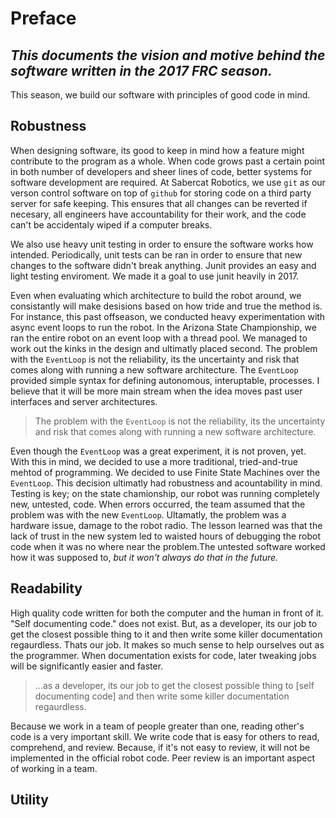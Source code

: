 # Preface
*This documents the vision and motive behind the software written in the 2017 FRC season.*
---
This season, we build our software with principles of good code in mind.

## Robustness
When designing software, its good to keep in mind how a feature might contribute to the program as a whole. When code grows past a certain point in both number of developers and sheer lines of code, better systems for software development are required. At Sabercat Robotics, we use `git` as our verson control software on top of `github` for storing code on a third party server for safe keeping. This ensures that all changes can be reverted if necesary, all engineers have accountability for their work, and the code can't be accidentaly wiped if a computer breaks.

We also use heavy unit testing in order to ensure the software works how intended. Periodically, unit tests can be ran in order to ensure that new changes to the software didn't break anything. Junit provides an easy and light testing enviroment. We made it a goal to use junit heavily in 2017.

Even when evaluating which architecture to build the robot around, we consistantly will make desisions based on how tride and true the method is. For instance, this past offseason, we conducted heavy experimentation with async event loops to run the robot. In the Arizona State Championship, we ran the entire robot on an event loop with a thread pool. We managed to work out the kinks in the design and ultimatly placed second. The problem with the `EventLoop` is not the reliability, its the uncertainty and risk that comes along with running a new software architecture. The `EventLoop` provided simple syntax for defining autonomous, interuptable, processes. I believe that it will be more main stream when the idea moves past user interfaces and server architectures. 

>The problem with the `EventLoop` is not the reliability, its the uncertainty and risk that comes along with running a new software architecture.

Even though the `EventLoop` was a great experiment, it is not proven, yet. With this in mind, we decided to use a more traditional, tried-and-true mehtod of programming. We decided to use Finite State Machines over the `EventLoop`. This decision ultimatly had robustness and acountability in mind. Testing is key; on the state chamionship, our robot was running completely new, untested, code. When errors occurred, the team assumed that the problem was with the new `EventLoop`. Ultamatly, the problem was a hardware issue, damage to the robot radio. The lesson learned was that the lack of trust in the new system led to waisted hours of debugging the robot code when it was no where near the problem.The untested software worked how it was supposed to, *but it won't always do that in the future.*

## Readability

High quality code written for both the computer and the human in front of it. "Self documenting code." does not exist. But, as a developer, its our job to get the closest possible thing to it and then write some killer documentation regaurdless. Thats our job. It makes so much sense to help ourselves out as the programmer. When documentation exists for code, later tweaking jobs will be significantly easier and faster. 
>...as a developer, its our job to get the closest possible thing to [self documenting code] and then write some killer documentation regaurdless.

Because we work in a team of people greater than one, reading other's code is a very important skill. We write code that is easy for others to read, comprehend, and review. Because, if it's not easy to review, it will not be implemented in the official robot code. Peer review is an important aspect of working in a team.


## Utility
 